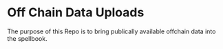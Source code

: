 # Off Chain Data Uploads
The purpose of this Repo is to bring publically available offchain data into the spellbook.

